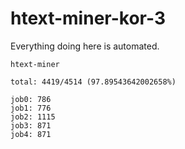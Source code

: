 # htext-miner-kor-3

Everything doing here is automated.

```
htext-miner

total: 4419/4514 (97.89543642002658%)

job0: 786
job1: 776
job2: 1115
job3: 871
job4: 871
```